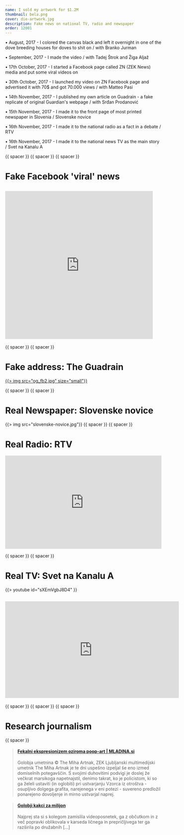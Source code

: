 ```yaml
---
name: I sold my artwork for $1.2M
thumbnail: bela.png
cover: die-artwork.jpg
description: Fake news on national TV, radio and newspaper
order: 12001
---
```


• August, 2017 - I colored the canvas black and left it overnight in one of the dove breeding houses for doves to shit on / with Branko Jurman

• September, 2017 - I made the video / with Tadej Štrok and Žiga Aljaž

• 17th October, 2017 - I started a Facebook page called ZN (ZEK News) media and put some viral videos on

• 30th October, 2017 - I launched my video on ZN Facebook page and advertised it with 70$ and got 70.000 views / with Matteo Pasi

• 14th November, 2017 - I published my own article on Guadrain - a fake replicate of original Guardian's webpage / with Srđan Prodanović 

• 15th November, 2017 - I made it to the front page of most printed newspaper in Slovenia / Slovenske novice

• 16th November, 2017 - I made it to the national radio as a fact in a debate / RTV

• 16th November, 2017 - I made it to the national news TV as the main story / Svet na Kanalu A


{{ spacer }} {{ spacer }} {{ spacer }} 

# Fake Facebook 'viral' news

<h2><iframe src="https://www.facebook.com/plugins/video.php?href=https%3A%2F%2Fwww.facebook.com%2Fznmedias%2Fvideos%2F10212942614514437%2F&show_text=0&width=476" width="476" height="476" style="border:none;overflow:hidden" scrolling="no" frameborder="0" allowTransparency="true" allowFullScreen="true"></iframe></h2>

{{ spacer }} {{ spacer }} 

# Fake address: The Guadrain

[{{> img src="og_fb2.jpg" size="small"}}](https://www.theguadrain.com/artanddesign/2017/nov/12/new-era-in-art)

{{ spacer }} {{ spacer }} 

# Real Newspaper: Slovenske novice

{{> img src="slovenske-novice.jpg"}}
{{ spacer }} {{ spacer }} 

# Real Radio: RTV

<iframe width="100%" height="300" scrolling="no" frameborder="no" src="https://w.soundcloud.com/player/?url=https%3A//api.soundcloud.com/tracks/373065425&amp;color=%23ff5500&amp;auto_play=false&amp;hide_related=false&amp;show_comments=true&amp;show_user=true&amp;show_reposts=false&amp;show_teaser=true&amp;visual=true"></iframe> 

{{ spacer }} {{ spacer }} 

# Real TV: Svet na Kanalu A

{{> youtube id="sXEmVgbJ8D4" }} 

<h2><iframe src="https://www.facebook.com/plugins/video.php?href=https%3A%2F%2Fwww.facebook.com%2Fmiha.artnak%2Fvideos%2F10159605714195181%2F&show_text=0&width=560" width="560" height="311" style="border:none;overflow:hidden" scrolling="no" frameborder="0" allowTransparency="true" allowFullScreen="true"></iframe></h2>

{{ spacer }} {{ spacer }} {{ spacer }} 

# Research journalism

{{ spacer }} 
<blockquote class="embedly-card" data-card-key="4391e64690444f0ea2b580d367df61d9" data-card-controls="0" data-card-type="article-full"><h4><a href="http://www.mladina.si/182842/fekalni-ekspresionizem-oziroma-poop-art/">Fekalni ekspresionizem oziroma poop-art | MLADINA.si</a></h4><p>Golobja umetnina © The Miha Artnak, ZEK Ljubljanski multimedijski umetnik The Miha Artnak je te dni uspešno izpeljal še eno izmed domiselnih potegavščin. S svojimi duhovitimi podvigi je doslej že večkrat marsikoga napetnajstil, denimo takrat, ko je policistom, ki so ga želeli ustaviti (in oglobiti) pri ustvarjanju Vzorca iz otroštva - osupljivo dolgega grafita, narejenega v eni potezi - suvereno predložil ponarejeno dovoljenje in mirno ustvarjal naprej.</p></blockquote>
<script async src="//cdn.embedly.com/widgets/platform.js" charset="UTF-8"></script>


<blockquote class="embedly-card" data-card-key="4391e64690444f0ea2b580d367df61d9" data-card-controls="0" data-card-type="article-full"><h4><a href="https://val202.rtvslo.si/2017/11/golobji-kakci-za-milijon/">Golobji kakci za milijon</a></h4><p>Najprej sta si s kolegom zamislila videoposnetek, ga z občutkom in z več popravki oblikovala v karseda ličnega in prepričljivega ter ga razširila po družabnih [...]</p></blockquote>
<script async src="//cdn.embedly.com/widgets/platform.js" charset="UTF-8"></script>


